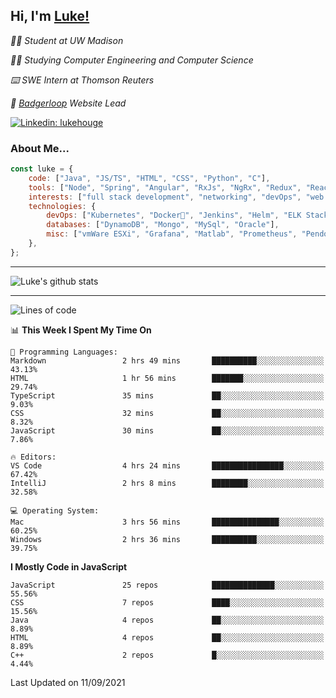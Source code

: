 <h2> Hi, I'm <a href="https://www.lukehouge.com">Luke!</a></h2>

<p><em>👨‍🎓 Student at UW Madison</em></p>
<p><em>🧑‍💻 Studying Computer Engineering and Computer Science</em></p>
<p><em>⌨️ SWE Intern at Thomson Reuters</em></p>
<p><em>🚆  <a href="https://badgerloop.com">Badgerloop</a> Website Lead</em></p>


[![Linkedin: lukehouge](https://img.shields.io/badge/-lukehouge-blue?style=flat-square&logo=Linkedin&logoColor=white&link=https://www.linkedin.com/in/lukehouge/)](https://www.linkedin.com/in/lukehouge/)

### About Me...  

```javascript
const luke = {
    code: ["Java", "JS/TS", "HTML", "CSS", "Python", "C"],
    tools: ["Node", "Spring", "Angular", "RxJs", "NgRx", "Redux", "React", "Electron", "Gradle"],
    interests: ["full stack development", "networking", "devOps", "web dev", "photography"],
    technologies: {
        devOps: ["Kubernetes", "Docker🐳", "Jenkins", "Helm", "ELK Stack"],
        databases: ["DynamoDB", "Mongo", "MySql", "Oracle"],
        misc: ["vmWare ESXi", "Grafana", "Matlab", "Prometheus", "Pendo", "Rancher", "Cisco"]
    },
};
```
---

![Luke's github stats](https://github-readme-stats.vercel.app/api?username=lukehouge&show_icons=true&theme=dracula)

---

<!--START_SECTION:waka-->
![Lines of code](https://img.shields.io/badge/From%20Hello%20World%20I%27ve%20Written-2.1%20million%20lines%20of%20code-blue)

📊 **This Week I Spent My Time On** 

```text
💬 Programming Languages: 
Markdown                 2 hrs 49 mins       ██████████░░░░░░░░░░░░░░░   43.13% 
HTML                     1 hr 56 mins        ███████░░░░░░░░░░░░░░░░░░   29.74% 
TypeScript               35 mins             ██░░░░░░░░░░░░░░░░░░░░░░░   9.03% 
CSS                      32 mins             ██░░░░░░░░░░░░░░░░░░░░░░░   8.32% 
JavaScript               30 mins             ██░░░░░░░░░░░░░░░░░░░░░░░   7.86%

🔥 Editors: 
VS Code                  4 hrs 24 mins       ████████████████░░░░░░░░░   67.42% 
IntelliJ                 2 hrs 8 mins        ████████░░░░░░░░░░░░░░░░░   32.58%

💻 Operating System: 
Mac                      3 hrs 56 mins       ███████████████░░░░░░░░░░   60.25% 
Windows                  2 hrs 36 mins       ██████████░░░░░░░░░░░░░░░   39.75%

```

**I Mostly Code in JavaScript** 

```text
JavaScript               25 repos            ██████████████░░░░░░░░░░░   55.56% 
CSS                      7 repos             ████░░░░░░░░░░░░░░░░░░░░░   15.56% 
Java                     4 repos             ██░░░░░░░░░░░░░░░░░░░░░░░   8.89% 
HTML                     4 repos             ██░░░░░░░░░░░░░░░░░░░░░░░   8.89% 
C++                      2 repos             █░░░░░░░░░░░░░░░░░░░░░░░░   4.44%

```



 Last Updated on 11/09/2021
<!--END_SECTION:waka-->
